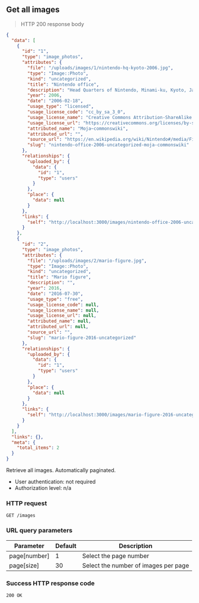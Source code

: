 ## Get all images

> HTTP 200 response body

```JSON
{
  "data": [
    {
      "id": "1",
      "type": "image_photos",
      "attributes": {
        "file": "/uploads/images/1/nintendo-hq-kyoto-2006.jpg",
        "type": "Image::Photo",
        "kind": "uncategorized",
        "title": "Nintendo office",
        "description": "Head Quarters of Nintendo, Minami-ku, Kyoto, Japan. The picture was taken by the poster in February, 2006.",
        "year": 2006,
        "date": "2006-02-18",
        "usage_type": "licensed",
        "usage_license_code": "cc_by_sa_3_0",
        "usage_license_name": "Creative Commons Attribution-ShareAlike 3.0",
        "usage_license_url": "https://creativecommons.org/licenses/by-sa/3.0",
        "attributed_name": "Moja~commonswiki",
        "attributed_url": "",
        "source_url": "https://en.wikipedia.org/wiki/Nintendo#/media/File:Nintendo_office.jpg",
        "slug": "nintendo-office-2006-uncategorized-moja-commonswiki"
      },
      "relationships": {
        "uploaded_by": {
          "data": {
            "id": "1",
            "type": "users"
          }
        },
        "place": {
          "data": null
        }
      },
      "links": {
        "self": "http://localhost:3000/images/nintendo-office-2006-uncategorized-moja-commonswiki"
      }
    },
    {
      "id": "2",
      "type": "image_photos",
      "attributes": {
        "file": "/uploads/images/2/mario-figure.jpg",
        "type": "Image::Photo",
        "kind": "uncategorized",
        "title": "Mario figure",
        "description": "",
        "year": 2016,
        "date": "2016-07-30",
        "usage_type": "free",
        "usage_license_code": null,
        "usage_license_name": null,
        "usage_license_url": null,
        "attributed_name": null,
        "attributed_url": null,
        "source_url": "",
        "slug": "mario-figure-2016-uncategorized"
      },
      "relationships": {
        "uploaded_by": {
          "data": {
            "id": "1",
            "type": "users"
          }
        },
        "place": {
          "data": null
        }
      },
      "links": {
        "self": "http://localhost:3000/images/mario-figure-2016-uncategorized"
      }
    }
  ],
  "links": {},
  "meta": {
    "total_items": 2
  }
}
```

Retrieve all images. Automatically paginated.

* User authentication: not required
* Authorization level: n/a

### HTTP request

`GET /images`

### URL query parameters

Parameter | Default | Description
--------- | ------- | -----------
page[number] | 1 | Select the page number
page[size] | 30 | Select the number of images per page

### Success HTTP response code

`200 OK`
